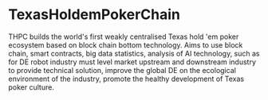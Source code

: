 # TexasHoldemPokerChain
THPC builds the world's first weakly centralised Texas hold 'em poker ecosystem based on block chain bottom technology. Aims to use block chain, smart contracts, big data statistics, analysis of AI technology, such as for DE robot industry must level market upstream and downstream industry to provide technical solution, improve the global DE on the ecological environment of the industry, promote the healthy development of Texas poker culture.
